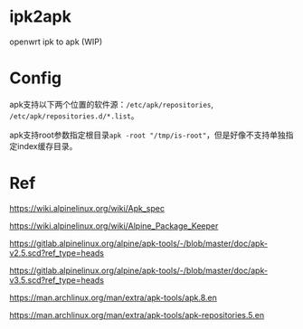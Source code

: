 # ipk2apk
openwrt ipk to apk (WIP)

# Config
apk支持以下两个位置的软件源：`/etc/apk/repositories`, `/etc/apk/repositories.d/*.list`。

apk支持root参数指定根目录`apk -root "/tmp/is-root"`，但是好像不支持单独指定index缓存目录。

# Ref

https://wiki.alpinelinux.org/wiki/Apk_spec

https://wiki.alpinelinux.org/wiki/Alpine_Package_Keeper

https://gitlab.alpinelinux.org/alpine/apk-tools/-/blob/master/doc/apk-v2.5.scd?ref_type=heads

https://gitlab.alpinelinux.org/alpine/apk-tools/-/blob/master/doc/apk-v3.5.scd?ref_type=heads

https://man.archlinux.org/man/extra/apk-tools/apk.8.en

https://man.archlinux.org/man/extra/apk-tools/apk-repositories.5.en
